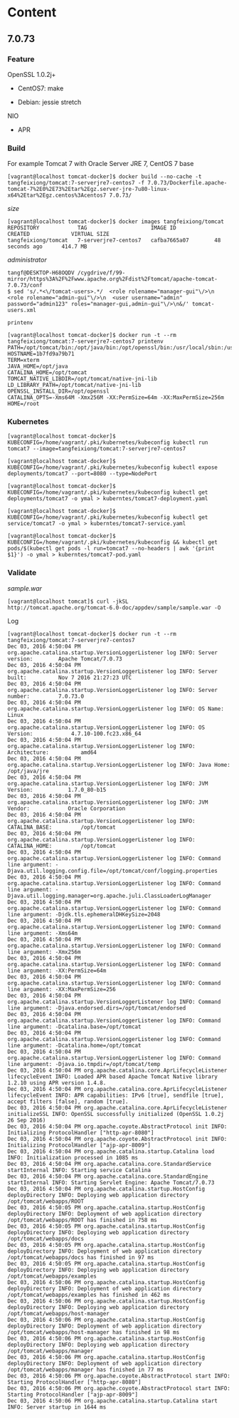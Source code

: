 # Content

## 7.0.73

### Feature

OpenSSL 1.0.2j+
    
* CentOS7: make
    
* Debian: jessie stretch 

NIO

* APR
    
### Build

For example Tomcat 7 with Oracle Server JRE 7, CentOS 7 base

    [vagrant@localhost tomcat-docker]$ docker build --no-cache -t tangfeixiong/tomcat:7-serverjre7-centos7 -f 7.0.73/Dockerfile.apache-tomcat-7%2E0%2E73%2Etar%2Egz.server-jre-7u80-linux-x64%2Etar%2Egz.centos%3Acentos7 7.0.73/

_size_

    [vagrant@localhost tomcat-docker]$ docker images tangfeixiong/tomcat
    REPOSITORY            TAG                    IMAGE ID            CREATED             VIRTUAL SIZE
    tangfeixiong/tomcat   7-serverjre7-centos7   cafba7665a07        48 seconds ago      414.7 MB

_administrator_

    tangf@DESKTOP-H68OQDV /cygdrive/f/99-mirror/https%3A%2F%2Fwww.apache.org%2Fdist%2Ftomcat/apache-tomcat-7.0.73/conf
    $ sed 's/.*<\/tomcat-users>.*/  <role rolename="manager-gui"\/>\n  <role rolename="admin-gui"\/>\n  <user username="admin" password="admin123" roles="manager-gui,admin-gui"\/>\n&/' tomcat-users.xml

`printenv`

    [vagrant@localhost tomcat-docker]$ docker run -t --rm tangfeixiong/tomcat:7-serverjre7-centos7 printenv
    PATH=/opt/tomcat/bin:/opt/java/bin:/opt/openssl/bin:/usr/local/sbin:/usr/local/bin:/usr/sbin:/usr/bin:/sbin:/bin
    HOSTNAME=1b7fd9a79b71
    TERM=xterm
    JAVA_HOME=/opt/java
    CATALINA_HOME=/opt/tomcat
    TOMCAT_NATIVE_LIBDIR=/opt/tomcat/native-jni-lib
    LD_LIBRARY_PATH=/opt/tomcat/native-jni-lib
    OPENSSL_INSTALL_DIR=/opt/openssl
    CATALINA_OPTS=-Xms64M -Xmx256M -XX:PermSize=64m -XX:MaxPermSize=256m
    HOME=/root

### Kubernetes

    [vagrant@localhost tomcat-docker]$ KUBECONFIG=/home/vagrant/.pki/kubernetes/kubeconfig kubectl run tomcat7 --image=tangfeixiong/tomcat:7-serverjre7-centos7
    
    [vagrant@localhost tomcat-docker]$ KUBECONFIG=/home/vagrant/.pki/kubernetes/kubeconfig kubectl expose deployments/tomcat7 --port=8080 --type=NodePort
    
    [vagrant@localhost tomcat-docker]$ KUBECONFIG=/home/vagrant/.pki/kubernetes/kubeconfig kubectl get deployments/tomcat7 -o ymal > kuberntes/tomcat7-deployment.yaml
    
    [vagrant@localhost tomcat-docker]$ KUBECONFIG=/home/vagrant/.pki/kubernetes/kubeconfig kubectl get service/tomcat7 -o ymal > kuberntes/tomcat7-service.yaml
    
    [vagrant@localhost tomcat-docker]$ KUBECONFIG=/home/vagrant/.pki/kubernetes/kubeconfig && kubectl get pods/$(kubectl get pods -l run=tomcat7 --no-headers | awk '{print $1}') -o ymal > kuberntes/tomcat7-pod.yaml


### Validate

_sample.war_

    [vagrant@localhost tomcat]$ curl -jkSL http://tomcat.apache.org/tomcat-6.0-doc/appdev/sample/sample.war -O

Log

    [vagrant@localhost tomcat-docker]$ docker run -t --rm tangfeixiong/tomcat:7-serverjre7-centos7
    Dec 03, 2016 4:50:04 PM org.apache.catalina.startup.VersionLoggerListener log INFO: Server version:        Apache Tomcat/7.0.73
    Dec 03, 2016 4:50:04 PM org.apache.catalina.startup.VersionLoggerListener log INFO: Server built:          Nov 7 2016 21:27:23 UTC
    Dec 03, 2016 4:50:04 PM org.apache.catalina.startup.VersionLoggerListener log INFO: Server number:         7.0.73.0
    Dec 03, 2016 4:50:04 PM org.apache.catalina.startup.VersionLoggerListener log INFO: OS Name:               Linux
    Dec 03, 2016 4:50:04 PM org.apache.catalina.startup.VersionLoggerListener log INFO: OS Version:            4.7.10-100.fc23.x86_64
    Dec 03, 2016 4:50:04 PM org.apache.catalina.startup.VersionLoggerListener log INFO: Architecture:          amd64
    Dec 03, 2016 4:50:04 PM org.apache.catalina.startup.VersionLoggerListener log INFO: Java Home:             /opt/java/jre
    Dec 03, 2016 4:50:04 PM org.apache.catalina.startup.VersionLoggerListener log INFO: JVM Version:           1.7.0_80-b15
    Dec 03, 2016 4:50:04 PM org.apache.catalina.startup.VersionLoggerListener log INFO: JVM Vendor:            Oracle Corporation
    Dec 03, 2016 4:50:04 PM org.apache.catalina.startup.VersionLoggerListener log INFO: CATALINA_BASE:         /opt/tomcat
    Dec 03, 2016 4:50:04 PM org.apache.catalina.startup.VersionLoggerListener log INFO: CATALINA_HOME:         /opt/tomcat
    Dec 03, 2016 4:50:04 PM org.apache.catalina.startup.VersionLoggerListener log INFO: Command line argument: -Djava.util.logging.config.file=/opt/tomcat/conf/logging.properties
    Dec 03, 2016 4:50:04 PM org.apache.catalina.startup.VersionLoggerListener log INFO: Command line argument: -Djava.util.logging.manager=org.apache.juli.ClassLoaderLogManager
    Dec 03, 2016 4:50:04 PM org.apache.catalina.startup.VersionLoggerListener log INFO: Command line argument: -Djdk.tls.ephemeralDHKeySize=2048
    Dec 03, 2016 4:50:04 PM org.apache.catalina.startup.VersionLoggerListener log INFO: Command line argument: -Xms64m
    Dec 03, 2016 4:50:04 PM org.apache.catalina.startup.VersionLoggerListener log INFO: Command line argument: -Xmx256m
    Dec 03, 2016 4:50:04 PM org.apache.catalina.startup.VersionLoggerListener log INFO: Command line argument: -XX:PermSize=64m
    Dec 03, 2016 4:50:04 PM org.apache.catalina.startup.VersionLoggerListener log INFO: Command line argument: -XX:MaxPermSize=256
    Dec 03, 2016 4:50:04 PM org.apache.catalina.startup.VersionLoggerListener log INFO: Command line argument: -Djava.endorsed.dirs=/opt/tomcat/endorsed
    Dec 03, 2016 4:50:04 PM org.apache.catalina.startup.VersionLoggerListener log INFO: Command line argument: -Dcatalina.base=/opt/tomcat
    Dec 03, 2016 4:50:04 PM org.apache.catalina.startup.VersionLoggerListener log INFO: Command line argument: -Dcatalina.home=/opt/tomcat
    Dec 03, 2016 4:50:04 PM org.apache.catalina.startup.VersionLoggerListener log INFO: Command line argument: -Djava.io.tmpdir=/opt/tomcat/temp
    Dec 03, 2016 4:50:04 PM org.apache.catalina.core.AprLifecycleListener lifecycleEvent INFO: Loaded APR based Apache Tomcat Native library 1.2.10 using APR version 1.4.8.
    Dec 03, 2016 4:50:04 PM org.apache.catalina.core.AprLifecycleListener lifecycleEvent INFO: APR capabilities: IPv6 [true], sendfile [true], accept filters [false], random [true].
    Dec 03, 2016 4:50:04 PM org.apache.catalina.core.AprLifecycleListener initializeSSL INFO: OpenSSL successfully initialized (OpenSSL 1.0.2j  26 Sep 2016)
    Dec 03, 2016 4:50:04 PM org.apache.coyote.AbstractProtocol init INFO: Initializing ProtocolHandler ["http-apr-8080"]
    Dec 03, 2016 4:50:04 PM org.apache.coyote.AbstractProtocol init INFO: Initializing ProtocolHandler ["ajp-apr-8009"]
    Dec 03, 2016 4:50:04 PM org.apache.catalina.startup.Catalina load INFO: Initialization processed in 1085 ms
    Dec 03, 2016 4:50:04 PM org.apache.catalina.core.StandardService startInternal INFO: Starting service Catalina
    Dec 03, 2016 4:50:04 PM org.apache.catalina.core.StandardEngine startInternal INFO: Starting Servlet Engine: Apache Tomcat/7.0.73
    Dec 03, 2016 4:50:04 PM org.apache.catalina.startup.HostConfig deployDirectory INFO: Deploying web application directory /opt/tomcat/webapps/ROOT
    Dec 03, 2016 4:50:05 PM org.apache.catalina.startup.HostConfig deployDirectory INFO: Deployment of web application directory /opt/tomcat/webapps/ROOT has finished in 758 ms
    Dec 03, 2016 4:50:05 PM org.apache.catalina.startup.HostConfig deployDirectory INFO: Deploying web application directory /opt/tomcat/webapps/docs
    Dec 03, 2016 4:50:05 PM org.apache.catalina.startup.HostConfig deployDirectory INFO: Deployment of web application directory /opt/tomcat/webapps/docs has finished in 97 ms
    Dec 03, 2016 4:50:05 PM org.apache.catalina.startup.HostConfig deployDirectory INFO: Deploying web application directory /opt/tomcat/webapps/examples
    Dec 03, 2016 4:50:06 PM org.apache.catalina.startup.HostConfig deployDirectory INFO: Deployment of web application directory /opt/tomcat/webapps/examples has finished in 462 ms
    Dec 03, 2016 4:50:06 PM org.apache.catalina.startup.HostConfig deployDirectory INFO: Deploying web application directory /opt/tomcat/webapps/host-manager
    Dec 03, 2016 4:50:06 PM org.apache.catalina.startup.HostConfig deployDirectory INFO: Deployment of web application directory /opt/tomcat/webapps/host-manager has finished in 98 ms
    Dec 03, 2016 4:50:06 PM org.apache.catalina.startup.HostConfig deployDirectory INFO: Deploying web application directory /opt/tomcat/webapps/manager
    Dec 03, 2016 4:50:06 PM org.apache.catalina.startup.HostConfig deployDirectory INFO: Deployment of web application directory /opt/tomcat/webapps/manager has finished in 77 ms
    Dec 03, 2016 4:50:06 PM org.apache.coyote.AbstractProtocol start INFO: Starting ProtocolHandler ["http-apr-8080"]
    Dec 03, 2016 4:50:06 PM org.apache.coyote.AbstractProtocol start INFO: Starting ProtocolHandler ["ajp-apr-8009"]
    Dec 03, 2016 4:50:06 PM org.apache.catalina.startup.Catalina start INFO: Server startup in 1644 ms    